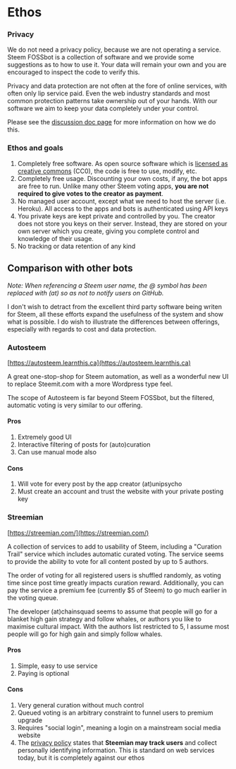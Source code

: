 # Ethos

### Privacy

We do not need a privacy policy, because we are not operating a service. Steem FOSSbot is a collection of software and we provide some suggestions as to how to use it. Your data will remain your own and you are encouraged to inspect the code to verify this.

Privacy and data protection are not often at the fore of online services, with often only lip service paid. Even the web industry standards and most common protection patterns take ownership out of your hands. With our software we aim to keep your data completely under your control.

Please see the [discussion doc page](/docs/discussion.md) for more information on how we do this.

### Ethos and goals

1. Completely free software. As open source software which is [licensed as creative commons](/license) (CC0), the code is free to use, modify, etc.
2. Completely free usage. Discounting your own costs, if any, the bot apps are free to run. Unlike many other Steem voting apps, **you are not required to give votes to the creator as payment**.
3. No managed user account, except what we need to host the server (i.e. Heroku). All access to the apps and bots is authenticated using API keys
4. You private keys are kept private and controlled by you. The creator does not store you keys on their server. Instead, they are stored on your own server which you create, giving you complete control and knowledge of their usage.
5. No tracking or data retention of any kind

## Comparison with other bots

_Note: When referencing a Steem user name, the @ symbol has been replaced with (at) so as not to notify users on GitHub._

I don't wish to detract from the excellent third party software being writen for Steem, all these efforts expand the usefulness of the system and show what is possible. I do wish to illustrate the differences between offerings, especially with regards to cost and data protection.

### Autosteem

[https://autosteem.learnthis.ca](https://autosteem.learnthis.ca)

A great one-stop-shop for Steem automation, as well as a wonderful new UI to replace Steemit.com with a more Wordpress type feel.

The scope of Autosteem is far beyond Steem FOSSbot, but the filtered, automatic voting is very similar to our offering.

#### Pros

1. Extremely good UI
2. Interactive filtering of posts for (auto)curation
3. Can use manual mode also

#### Cons

1. Will vote for every post by the app creator (at)unipsycho
2. Must create an account and trust the website with your private posting key

### Streemian

[https://streemian.com/](https://streemian.com/)

A collection of services to add to usability of Steem, including a "Curation Trail" service which includes automatic curated voting. The service seems to provide the ability to vote for all content posted by up to 5 authors.

The order of voting for all registered users is shuffled randomly, as voting time since post time greatly impacts curation reward. Additionally, you can pay the service a premium fee (currently $5 of Steem) to go much earlier in the voting queue.

The developer (at)chainsquad seems to assume that people will go for a blanket high gain strategy and follow whales, or authors you like to maximise cultural impact. With the authors list restricted to 5, I assume most people will go for high gain and simply follow whales.

#### Pros

1. Simple, easy to use service
2. Paying is optional

#### Cons

1. Very general curation without much control
2. Queued voting is an arbitrary constraint to funnel users to premium upgrade
1. Requires "social login", meaning a login on a mainstream social media website
2. The [privacy policy](https://streemian.com/privacy) states that **Steemian may track users** and collect personally identifying information. This is standard on web services today, but it is completely against our ethos